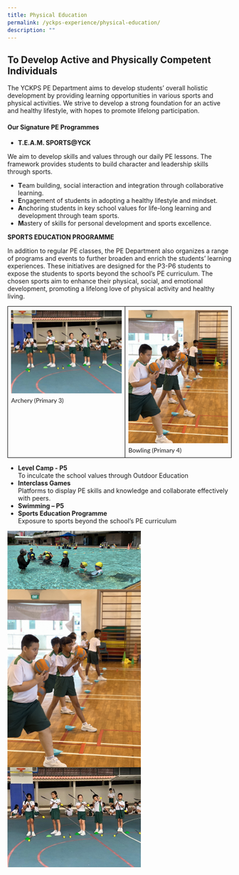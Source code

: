 ```yaml
---
title: Physical Education
permalink: /yckps-experience/physical-education/
description: ""
---
```

## To Develop Active and Physically Competent Individuals

The YCKPS PE Department aims to develop students’ overall holistic development by providing learning opportunities in various sports and physical activities. We strive to develop a strong foundation for an active and healthy lifestyle, with hopes to promote lifelong participation.

#### Our Signature PE Programmes

- **T.E.A.M. SPORTS@YCK**

We aim to develop skills and values through our daily PE lessons. The framework provides students to build character and leadership skills through sports.
* **T**eam building, social interaction and integration through collaborative learning.
* **E**ngagement of students in adopting a healthy lifestyle and mindset.
* **A**nchoring students in key school values for life-long learning and development through team sports.
* **M**astery of skills for personal development and sports excellence.


**SPORTS EDUCATION PROGRAMME**

In addition to regular PE classes, the PE Department also organizes a range of programs and events to further broaden and enrich the students’ learning experiences. These initiatives are designed for the P3-P6 students to expose the students to sports beyond the school’s PE curriculum. The chosen sports aim to enhance their physical, social, and emotional development, promoting a lifelong love of physical activity and healthy living.
<table style="width:100.0%;border-collapse:collapse;border:none;mso-border-alt:solid windowtext .5pt;
 mso-yfti-tbllook:1184;mso-padding-alt:0in 5.4pt 0in 5.4pt" width="100%" cellpadding="0" cellspacing="0" border="1" class="MsoTableGrid"><tbody><tr style="mso-yfti-irow:0;mso-yfti-firstrow:yes;mso-yfti-lastrow:yes"><td style="width:52.44%;border:solid windowtext 1.0pt;
  mso-border-alt:solid windowtext .5pt;padding:0in 5.4pt 0in 5.4pt" valign="top" width="52%"><p style="margin-top:6.0pt;margin-right:0in;margin-bottom:6.0pt;margin-left:
  0in;line-height:115%"><span style="font-family:&quot;Lato&quot;,sans-serif;mso-no-proof:
  yes"><img align="center" style="width:250px;height:auto;" src="/images/2023/PE/1pe_sep_archery.jpg" span=""></span></p><p style="margin-top:6.0pt;margin-right:0in;margin-bottom:6.0pt;margin-left:
  0in;line-height:115%"><span style="font-family:&quot;Lato&quot;,sans-serif;mso-no-proof:
  yes">Archery (Primary 3)</span></p></td><td style="width:47.56%;border:solid windowtext 1.0pt;
  border-left:none;mso-border-left-alt:solid windowtext .5pt;mso-border-alt:
  solid windowtext .5pt;padding:0in 5.4pt 0in 5.4pt" valign="top" width="47%"><p style="margin-top:6.0pt;margin-right:0in;margin-bottom:6.0pt;margin-left:
  0in;line-height:115%"><span style="font-family:&quot;Lato&quot;,sans-serif;mso-no-proof:
  yes"><img align="center" style="width:300px;height:auto;" src="/images/2023/PE/2pe_sep_bowling.jpg" span=""></span></p><p style="margin-top:6.0pt;margin-right:0in;margin-bottom:6.0pt;margin-left:
  0in;line-height:115%"><span style="font-family:&quot;Lato&quot;,sans-serif;mso-no-proof:
  yes">Bowling (Primary 4)</span></p></td></tr></tbody></table>


- **Level Camp - P5**
<br> To inculcate the school values through Outdoor Education
- **Interclass Games**
<br>Platforms to display PE skills and knowledge and collaborate effectively with peers.
- **Swimming – P5**
- **Sports Education Programme**
<br> Exposure to sports beyond the school’s PE curriculum

<img align="center" style="width:300px;height:auto;" src="/images/2023/PE/pe5%20-%20lovino%20villasin%20cruz.jpg">
<br>
<img align="center" style="width:300px;height:auto;" src="/images/2023/PE/pe6%20-%20lovino%20villasin%20cruz.jpg">
<br>
<img align="center" style="width:300px;height:auto;" src="/images/2023/PE/pe7%20-%20lovino%20villasin%20cruz.jpg">